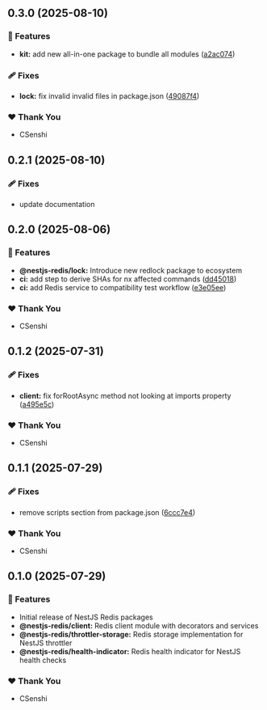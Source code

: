 ## 0.3.0 (2025-08-10)

### 🚀 Features

- **kit:** add new all-in-one package to bundle all modules ([a2ac074](https://github.com/CSenshi/nestjs-redis/commit/a2ac074))

### 🩹 Fixes

- **lock:** fix invalid invalid files in package.json ([49087f4](https://github.com/CSenshi/nestjs-redis/commit/49087f4))

### ❤️ Thank You

- CSenshi

## 0.2.1 (2025-08-10)

### 🩹 Fixes

- update documentation

## 0.2.0 (2025-08-06)

### 🚀 Features

- **@nestjs-redis/lock:** Introduce new redlock package to ecosystem 
- **ci:** add step to derive SHAs for nx affected commands ([dd45018](https://github.com/CSenshi/nestjs-redis/commit/dd45018))
- **ci:** add Redis service to compatibility test workflow ([e3e05ee](https://github.com/CSenshi/nestjs-redis/commit/e3e05ee))

### ❤️ Thank You

- CSenshi

## 0.1.2 (2025-07-31)

### 🩹 Fixes

- **client:** fix forRootAsync method not looking at imports property ([a495e5c](https://github.com/CSenshi/nestjs-redis/commit/a495e5c))

### ❤️ Thank You

- CSenshi

## 0.1.1 (2025-07-29)

### 🩹 Fixes

- remove scripts section from package.json ([6ccc7e4](https://github.com/CSenshi/nestjs-redis/commit/6ccc7e4))

### ❤️ Thank You

- CSenshi

## 0.1.0 (2025-07-29)

### 🚀 Features

- Initial release of NestJS Redis packages
- **@nestjs-redis/client:** Redis client module with decorators and services
- **@nestjs-redis/throttler-storage:** Redis storage implementation for NestJS throttler
- **@nestjs-redis/health-indicator:** Redis health indicator for NestJS health checks

### ❤️ Thank You

- CSenshi
